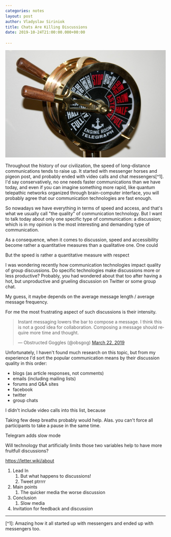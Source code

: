 ```yaml
---
categories: notes
layout: post
author: Vladyslav Siriniok
title: Chats Are Killing Discussions
date: 2019-10-24T21:00:00.000+00:00

---
```

![](/uploads/brass-telegraph-692735_960_720.jpg)

Throughout the history of our civilization, the speed of long-distance communications tends to raise up. It started with messenger horses and pigeon post, and probably ended with video calls and chat messengers\[^1\]. I'd say conservatively, no one needs faster communications than we have today, and even if you can imagine something more rapid, like quantum telepathic networks organized through brain-computer interface, you will probably agree that our communication technologies are fast enough. 

So nowadays we have everything in terms of speed and access, and that's what we usually call "the quality" of communication technology. But I want to talk today about only one specific type of communication: a discussion; which is in my opinion is the most interesting and demanding type of communication.

As a consequence, when it comes to discussion, speed and accessibility become rather a quantitative measures than a qualitative one. One could 

But the speed is rather a quantitative measure with respect 

I was wondering recently how communication technologies impact quality of group discussions. Do specific technologies make discussions more or less productive? Probably, you had wondered about that too after having a hot, but unproductive and grueling discussion on Twitter or some group chat.

My guess, it maybe depends on the average message length / average message frequency. 

For me the most frustrating aspect of such discussions is their intensity.

<blockquote class="twitter-tweet" data-lang="en"><p lang="en" dir="ltr">Instant messaging lowers the bar to compose a message. I think this is not a good idea for collaboration. Composing a message should require more time and thought.</p>— Obstructed Goggles (@obsgog) <a href="https://twitter.com/obsgog/status/1109206383440875526?ref_src=twsrc%5Etfw">March 22, 2019</a></blockquote> <script async src="https://platform.twitter.com/widgets.js" charset="utf-8"></script>

Unfortunately, I haven't found much research on this topic, but from my experience I'd sort the popular communication means by their discussion quality in this order:

* blogs (as article responses, not comments)
* emails (including mailing lists)
* forums and Q&A sites
* facebook
* twitter
* group chats

I didn't include video calls into this list, because 

Taking few deep breaths probably would help. Alas. you can't force all participants to take a pause in the same time.

Telegram adds slow mode

Will technology that artificially limits those two variables help to have more fruitfull discussions?

https://letter.wiki/about

1. Lead In
   1. But what happens to discussions!
   2. Tweet ptrrrr
2. Main points
   1. The quicker media the worse discussion
3. Conclusion
   1. Slow media
4. Invitation for feedback and discussion

***

\[^1\]: Amazing how it all started up with messengers and ended up with messengers too.